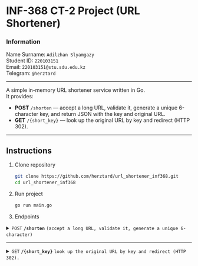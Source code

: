 # INF-368 CT-2 Project (URL Shortener)
### Information
Name Surname: `Adilzhan Slyamgazy` <br>
Student ID: `220103151` <br>
Email: `220103151@stu.sdu.edu.kz` <br>
Telegram: `@herztard`

---
A simple in-memory URL shortener service written in Go.  
It provides:

- **POST** `/shorten` — accept a long URL, validate it, generate a unique 6-character key, and return JSON with the key and original URL.
- **GET** `/{short_key}` — look up the original URL by key and redirect (HTTP 302).

---

## Instructions

1. Clone repository
   ```bash
   git clone https://github.com/herztard/url_shortener_inf368.git
   cd url_shortener_inf368
   ```

2. Run project
   ```bash
   go run main.go
   ```

3. Endpoints

<details>
 <summary><code>POST</code> <code><b>/shorten</b></code> <code>(accept a long URL, validate it, generate a unique 6-character)</code></summary>

##### Parameters

> | name |  type     | data type | description |
> |------|-----------|-----------|-------------|
> | url  |  required | string    | full link to the website that needs to be shortened         |


##### Responses

> | http code | response                                                                                    |
> |-----------|---------------------------------------------------------------------------------------------|
> | `201`     | `{"key": "Abc123", "target_url": "http://localhost:8080/Abc123", "url":"https://google.com"}` |
> | `400`     | `Bad Request`                                                      |
> | `405`     | `Method Not Allowed`                                                                        |
> | `500`     | `Internal Serser Error`                                                                     |

##### Example cURL

> ```curl
> curl -L 'http://127.0.0.1:8080/shorten' \
> -H 'Content-Type: application/json' \
> -d '{
> "url": "https://google.com"
> }'
> ```

![screenshot](img/shorten.png)

</details>

---

<details>
 <summary><code>GET</code> <code><b>/{short_key}</b></code> <code>look up the original URL by key and redirect (HTTP 302).</code></summary>

##### Responses

> | http code | response                             |
> |-----------|--------------------------------------|
> | `302`     | `Found Location: https://google.com` |
> | `400`     | `Bad Request`                        |
> | `405`     | `Method Not Allowed`                 |
> | `500`     | `Internal Serser Error`              |

##### Example cURL

> ```curl
> curl -L 'http://127.0.0.1:8080/dIdqyD'
> ```

![screenshot](img/{shorten_key}.png)
</details>